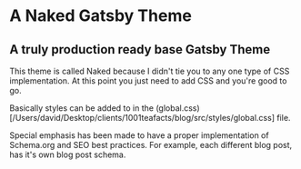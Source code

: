 # A Naked Gatsby Theme

## A truly production ready base Gatsby Theme

This theme is called Naked because I didn't tie you to any one type of CSS implementation. At this point you just need to add CSS and you're good to go.

Basically styles can be added to in the (global.css)[/Users/david/Desktop/clients/1001teafacts/blog/src/styles/global.css] file.

Special emphasis has been made to have a proper implementation of Schema.org and SEO best practices. For example, each different blog post, has it's own blog post schema.
